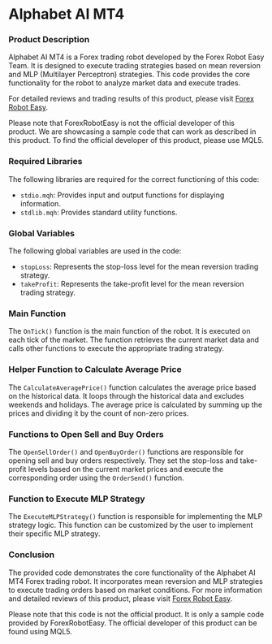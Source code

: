 # Alphabet AI MT4

### Product Description

Alphabet AI MT4 is a Forex trading robot developed by the Forex Robot Easy Team. It is designed to execute trading strategies based on mean reversion and MLP (Multilayer Perceptron) strategies. This code provides the core functionality for the robot to analyze market data and execute trades.

For detailed reviews and trading results of this product, please visit [Forex Robot Easy](https://forexroboteasy.com/forex-robot-review/alphabet-ai-mt4-boost-forex-trades-with-mlp-mean-reversion/).

Please note that ForexRobotEasy is not the official developer of this product. We are showcasing a sample code that can work as described in this product. To find the official developer of this product, please use MQL5.

### Required Libraries

The following libraries are required for the correct functioning of this code:

- `stdio.mqh`: Provides input and output functions for displaying information.
- `stdlib.mqh`: Provides standard utility functions.

### Global Variables

The following global variables are used in the code:

- `stopLoss`: Represents the stop-loss level for the mean reversion trading strategy.
- `takeProfit`: Represents the take-profit level for the mean reversion trading strategy.

### Main Function

The `OnTick()` function is the main function of the robot. It is executed on each tick of the market. The function retrieves the current market data and calls other functions to execute the appropriate trading strategy.

### Helper Function to Calculate Average Price

The `CalculateAveragePrice()` function calculates the average price based on the historical data. It loops through the historical data and excludes weekends and holidays. The average price is calculated by summing up the prices and dividing it by the count of non-zero prices.

### Functions to Open Sell and Buy Orders

The `OpenSellOrder()` and `OpenBuyOrder()` functions are responsible for opening sell and buy orders respectively. They set the stop-loss and take-profit levels based on the current market prices and execute the corresponding order using the `OrderSend()` function.

### Function to Execute MLP Strategy

The `ExecuteMLPStrategy()` function is responsible for implementing the MLP strategy logic. This function can be customized by the user to implement their specific MLP strategy.

### Conclusion

The provided code demonstrates the core functionality of the Alphabet AI MT4 Forex trading robot. It incorporates mean reversion and MLP strategies to execute trading orders based on market conditions. For more information and detailed reviews of this product, please visit [Forex Robot Easy](https://forexroboteasy.com/forex-robot-review/alphabet-ai-mt4-boost-forex-trades-with-mlp-mean-reversion/).

Please note that this code is not the official product. It is only a sample code provided by ForexRobotEasy. The official developer of this product can be found using MQL5.
